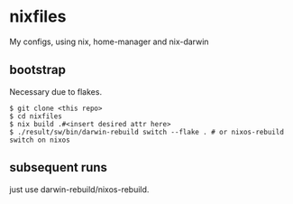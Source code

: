 # nixfiles

My configs, using nix, home-manager and nix-darwin

## bootstrap

Necessary due to flakes.

```
$ git clone <this repo>
$ cd nixfiles 
$ nix build .#<insert desired attr here>
$ ./result/sw/bin/darwin-rebuild switch --flake . # or nixos-rebuild switch on nixos
```

## subsequent runs

just use darwin-rebuild/nixos-rebuild.

